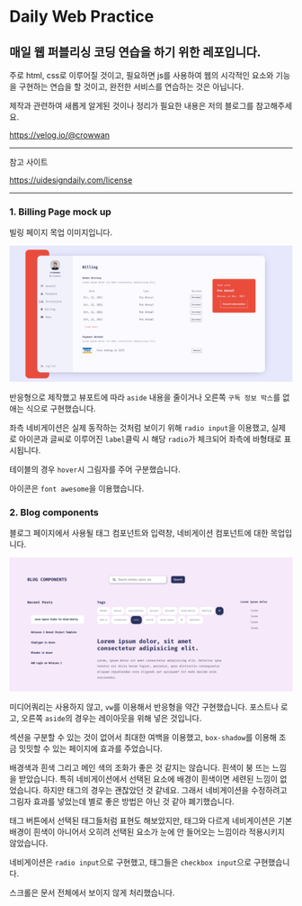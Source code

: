 # Daily Web Practice

## 매일 웹 퍼블리싱 코딩 연습을 하기 위한 레포입니다.

주로 html, css로 이루어질 것이고, 필요하면 js를 사용하여 웹의 시각적인 요소와 기능을 구현하는 연습을 할 것이고, 완전한 서비스를 연습하는 것은 아닙니다.

제작과 관련하여 새롭게 알게된 것이나 정리가 필요한 내용은 저의 블로그를 참고해주세요.

https://velog.io/@crowwan

---

참고 사이트

https://uidesigndaily.com/license

---

### 1. Billing Page mock up

빌링 페이지 목업 이미지입니다.

![billingpage](./Mockup-img/billing-page.png)

반응형으로 제작했고 뷰포트에 따라 `aside` 내용을 줄이거나 오른쪽 `구독 정보 박스`를 없애는 식으로 구현했습니다.

좌측 네비게이션은 실제 동작하는 것처럼 보이기 위해 `radio input`을 이용했고, 실제로 아이콘과 글씨로 이루어진 `label`클릭 시 해당 `radio`가 체크되어 좌측에 바형태로 표시됩니다.

테이블의 경우 `hover`시 그림자를 주어 구분했습니다.

아이콘은 `font awesome`을 이용했습니다.

### 2. Blog components

블로그 페이지에서 사용될 태그 컴포넌트와 입력창, 네비게이션 컴포넌트에 대한 목업입니다.

![blog-components1](./Mockup-img/blog-components1.png)

미디어쿼리는 사용하지 않고, `vw`를 이용해서 반응형을 약간 구현했습니다. 포스트나 로고, 오른쪽 `aside`의 경우는 레이아웃을 위해 넣은 것입니다.

섹션을 구분할 수 있는 것이 없어서 최대한 여백을 이용했고, `box-shadow`를 이용해 조금 밋밋할 수 있는 페이지에 효과를 주었습니다.

배경색과 흰색 그리고 메인 색의 조화가 좋은 것 같지는 않습니다. 흰색이 붕 뜨는 느낌을 받았습니다. 특히 네비게이션에서 선택된 요소에 배경이 흰색이면 세련된 느낌이 없었습니다. 하지만 태그의 경우는 괜찮았던 것 같네요. 그래서 네비게이션을 수정하려고 그림자 효과를 넣었는데 별로 좋은 방법은 아닌 것 같아 폐기했습니다.

태그 버튼에서 선택된 태그들처럼 표현도 해보았지만, 태그와 다르게 네비게이션은 기본 배경이 흰색이 아니어서 오히려 선택된 요소가 눈에 안 들어오는 느낌이라 적용시키지 않았습니다.

네비게이션은 `radio input`으로 구현했고, 태그들은 `checkbox input`으로 구현했습니다.

스크롤은 문서 전체에서 보이지 않게 처리했습니다.
